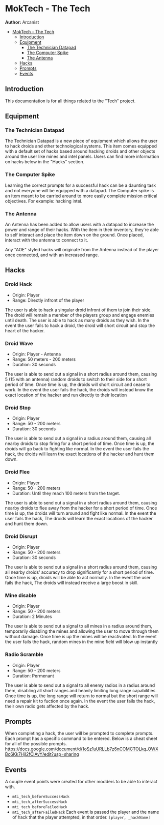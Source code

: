 # MokTech - The Tech

**Author:** Arcanist

- [MokTech - The Tech](#moktech---Tech)
  - [Introduction](#introduction)
  - [Equipment](#equipment)
    - [The Technician Datapad](#the-technician-datapad)
    - [The Computer Spike](#the-computer-spike)
    - [The Antenna](#the-antenna)
  - [Hacks](#hacks)
  - [Prompts](#prompts)
  - [Events](#events)

## Introduction

This documentation is for all things related to the "Tech" project.

## Equipment

### The Technician Datapad

The Technician Datapad is a new piece of equipment which allows the user to hack droids and other technological systems. This item comes equipped with a default set of hacks based around hacking droids and other objects around the user like mines and intel panels. Users can find more information on hacks below in the "Hacks" section.

### The Computer Spike

Learning the correct prompts for a successful hack can be a daunting task and not everyone will be equipped with a datapad. The Computer spike is an item meant to be carried around to more easily complete mission critical objectives. For example: hacking intel.

### The Antenna

An Antenna has been added to allow users with a datapad to increase the power and range of their hacks. With the item in their inventory, they're able to self interact and place the item down on the ground. Once placed, interact with the antenna to connect to it. 

Any "AOE" styled hacks will originate from the Antenna instead of the player once connected, and with an increased range.

## Hacks

### Droid Hack

- Origin: Player
- Range: Directly infront of the player

The user is able to hack a singular droid infront of them to join their side. The droid will remain a member of the players group and engage enemies until death. The user is able to hack as many droids as they wish.
In the event the user fails to hack a droid, the droid will short circuit and stop the heart of the hacker.

### Droid Wave

- Origin: Player - Antenna
- Range: 50 meters - 200 meters
- Duration: 30 seconds

The user is able to send out a signal in a short radius around them, causing 5 (15 with an antenna) random droids to switch to their side for a short period of time. Once time is up, the droids will short circuit and cease to work.
In the event the user fails the hack, the droids will instead know the exact location of the hacker and run directly to their location

### Droid Stop

- Origin: Player 
- Range: 50 - 200 meters
- Duration: 30 seconds

The user is able to send out a signal in a radius around them, causing all nearby droids to stop firing for a short period of time. Once time is up, the droids will go back to fighting like normal. 
In the event the user fails the hack, the droids will learn the exact locations of the hacker and hunt them down.

### Droid Flee

- Origin: Player 
- Range: 50 - 200 meters
- Duration: Until they reach 100 meters from the target.

The user is able to send out a signal in a short radius around them, causing nearby droids to flee away from the hacker for a short period of time. Once time is up, the droids will turn around and fight like normal. 
In the event the user fails the hack, The droids will learn the exact locations of the hacker and hunt them down.

### Droid Disrupt 

- Origin: Player 
- Range: 50 - 200 meters
- Duration: 30 seconds

The user is able to send out a signal in a short radius around them, causing all nearby droids' accuracy to drop significantly for a short period of time. Once time is up, droids will be able to act normally. 
In the event the user fails the hack, The droids will instead receive a large boost in skill.

### Mine disable 

- Origin: Player 
- Range: 50 - 200 meters
- Duration: 2 Minutes

The user is able to send out a signal to all mines in a radius around them, temporarily disabling the mines and allowing the user to move through them without damage. Once time is up the mines will be reactivated. 
In the event the user fails the hack, random mines in the mine field will blow up instantly 

### Radio Scramble 
- Origin: Player 
- Range: 50 - 200 meters
- Duration: Permenant

The user is able to send out a signal to all enemy radios in a radius around them, disabling all short ranges and heavily limiting long range capabilities. Once time is up, the long range will return to normal but the short range will need a repair kit to fuction once again. 
In the event the user fails the hack, their own radio gets affected by the hack. 

## Prompts

When completing a hack, the user will be prompted to complete prompts. Each prompt has a specific command to be entered. Below is a cheat sheet for all of the possible prompts.
https://docs.google.com/document/d/1oSz1uURLLb7z6nCOMCTOLkq_OWXBc6Kk7HjI2fCIAvY/edit?usp=sharing

## Events
A couple event points were created for other modders to be able to interact with.
- `mti_tech_beforeSuccessHack`
- `mti_tech_afterSuccessHack`
- `mti_tech_beforeFailedHack`
- `mti_tech_afterFailedHack`
Each event is passed the player and the name of hack that the player attempted, in that order. `[player, _hackName]`
